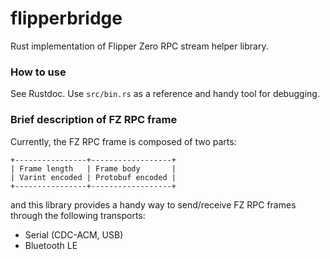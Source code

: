 <!--
SPDX-FileCopyrightText: 2022 perillamint

SPDX-License-Identifier: CC0-1.0
-->

# flipperbridge
Rust implementation of Flipper Zero RPC stream helper library.

### How to use
See Rustdoc. Use `src/bin.rs` as a reference and handy tool for debugging.

### Brief description of FZ RPC frame
Currently, the FZ RPC frame is composed of two parts:

```
+----------------+------------------+
| Frame length   | Frame body       |
| Varint encoded | Protobuf encoded |
+----------------+------------------+
```

and this library provides a handy way to send/receive FZ RPC frames
through the following transports:

* Serial (CDC-ACM, USB)
* Bluetooth LE
